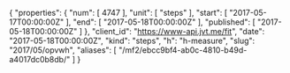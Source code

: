 {
  "properties": {
    "num": [
      4747
    ],
    "unit": [
      "steps"
    ],
    "start": [
      "2017-05-17T00:00:00Z"
    ],
    "end": [
      "2017-05-18T00:00:00Z"
    ],
    "published": [
      "2017-05-18T00:00:00Z"
    ]
  },
  "client_id": "https://www-api.jvt.me/fit",
  "date": "2017-05-18T00:00:00Z",
  "kind": "steps",
  "h": "h-measure",
  "slug": "2017/05/opvwh",
  "aliases": [
    "/mf2/ebcc9bf4-ab0c-4810-b49d-a4017dc0b8db/"
  ]
}
